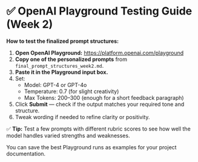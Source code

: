 
# ✅ OpenAI Playground Testing Guide (Week 2)

**How to test the finalized prompt structures:**

1. **Open OpenAI Playground:** https://platform.openai.com/playground
2. **Copy one of the personalized prompts** from `final_prompt_structures_week2.md`.
3. **Paste it in the Playground input box.**
4. Set:
   - Model: GPT-4 or GPT-4o
   - Temperature: 0.7 (for slight creativity)
   - Max Tokens: 200–300 (enough for a short feedback paragraph)
5. Click **Submit** — check if the output matches your required tone and structure.
6. Tweak wording if needed to refine clarity or positivity.

✅ **Tip:** Test a few prompts with different rubric scores to see how well the model handles varied strengths and weaknesses.

You can save the best Playground runs as examples for your project documentation.
